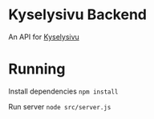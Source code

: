 # Kyselysivu Backend

An API for [Kyselysivu](https://github.com/Finfeny/Kyselysivu-front)

# Running
Install dependencies
`npm install`

Run server
`node src/server.js`
